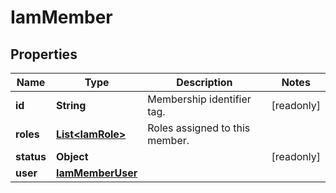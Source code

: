 

# IamMember


## Properties

| Name | Type | Description | Notes |
|------------ | ------------- | ------------- | -------------|
|**id** | **String** | Membership identifier tag. |  [readonly] |
|**roles** | [**List&lt;IamRole&gt;**](IamRole.md) | Roles assigned to this member. |  |
|**status** | **Object** |  |  [readonly] |
|**user** | [**IamMemberUser**](IamMemberUser.md) |  |  |



